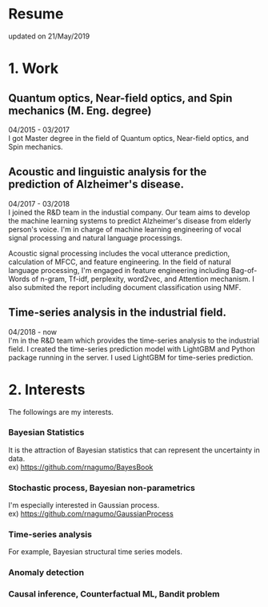 # Resume

updated on 21/May/2019

# 1. Work

## Quantum optics, Near-field optics, and Spin mechanics (M. Eng. degree)

04/2015 - 03/2017   
I got Master degree in the field of Quantum optics, Near-field optics, and Spin mechanics.


## Acoustic and linguistic analysis for the prediction of Alzheimer's disease.

04/2017 - 03/2018  
I joined the R&D team in the industial company. Our team aims to develop the machine learning systems to predict Alzheimer's disease from elderly person's voice. I'm in charge of machine learning engineering of vocal signal processing and natural language processings. 

Acoustic signal processing includes the vocal utterance prediction, calculation of MFCC, and feature engineering. In the field of natural language processing, I'm engaged in feature engineering including Bag-of-Words of n-gram, Tf-idf, perplexity, word2vec, and Attention mechanism. I also submited the report including document classification using NMF.

## Time-series analysis in the industrial field.

04/2018 - now  
I'm in the R&D team which provides the time-series analysis to the industrial field. I created the time-series prediction model with LightGBM and Python package running in the server. 
I used LightGBM for time-series prediction.


# 2. Interests

The followings are my interests.

### Bayesian Statistics

It is the attraction of Bayesian statistics that can represent the uncertainty in data.  
ex) https://github.com/rnagumo/BayesBook

### Stochastic process, Bayesian non-parametrics

I'm especially interested in Gaussian process.  
ex) https://github.com/rnagumo/GaussianProcess

### Time-series analysis

For example, Bayesian structural time series models.

### Anomaly detection

### Causal inference, Counterfactual ML, Bandit problem
